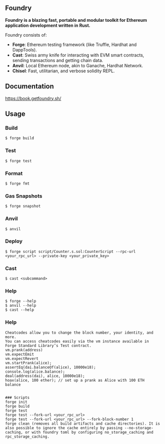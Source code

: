 ## Foundry

**Foundry is a blazing fast, portable and modular toolkit for Ethereum application development written in Rust.**

Foundry consists of:

-   **Forge**: Ethereum testing framework (like Truffle, Hardhat and DappTools).
-   **Cast**: Swiss army knife for interacting with EVM smart contracts, sending transactions and getting chain data.
-   **Anvil**: Local Ethereum node, akin to Ganache, Hardhat Network.
-   **Chisel**: Fast, utilitarian, and verbose solidity REPL.

## Documentation

https://book.getfoundry.sh/

## Usage

### Build

```shell
$ forge build
```

### Test

```shell
$ forge test
```

### Format

```shell
$ forge fmt
```

### Gas Snapshots

```shell
$ forge snapshot
```

### Anvil

```shell
$ anvil
```

### Deploy

```shell
$ forge script script/Counter.s.sol:CounterScript --rpc-url <your_rpc_url> --private-key <your_private_key>
```

### Cast

```shell
$ cast <subcommand>
```

### Help

```shell
$ forge --help
$ anvil --help
$ cast --help
```
### Help
```forge test cheatcodes
Cheatcodes allow you to change the block number, your identity, and more. 
You can access cheatcodes easily via the vm instance available in Forge Standard Library’s Test contract.
vm.prank(address)
vm.expectEmit
vm.expectRevert
vm.startPrank(alice);
assertEq(dai.balanceOf(alice), 10000e18);
console.log(alice.balance);
deal(address(dai), alice, 10000e18);
hoax(alice, 100 ether); // set up a prank as Alice with 100 ETH balance


### Scripts 
forge init 
forge build 
forge test
forge test --fork-url <your_rpc_url>
forge test --fork-url <your_rpc_url> --fork-block-number 1
forge clean (removes all build artifacts and cache directories). It is also possible to ignore the cache entirely by passing --no-storage-caching, or with foundry toml by configuring no_storage_caching and rpc_storage_caching.